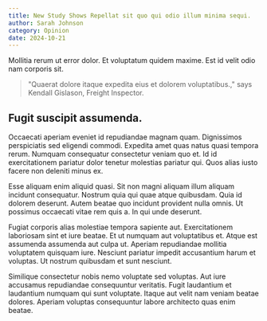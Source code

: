 ```yaml
---
title: New Study Shows Repellat sit quo qui odio illum minima sequi.
author: Sarah Johnson
category: Opinion
date: 2024-10-21
---
```


Mollitia rerum ut error dolor. Et voluptatum quidem maxime. Est id velit odio nam corporis sit.

> "Quaerat dolore itaque expedita eius et dolorem voluptatibus.," says Kendall Gislason, Freight Inspector.

## Fugit suscipit assumenda.

Occaecati aperiam eveniet id repudiandae magnam quam. Dignissimos perspiciatis sed eligendi commodi. Expedita amet quas natus quasi tempora rerum. Numquam consequatur consectetur veniam quo et. Id id exercitationem pariatur dolor tenetur molestias pariatur qui. Quos alias iusto facere non deleniti minus ex.

Esse aliquam enim aliquid quasi. Sit non magni aliquam illum aliquam incidunt consequatur. Nostrum quia qui quae atque quibusdam. Quia id dolorem deserunt. Autem beatae quo incidunt provident nulla omnis. Ut possimus occaecati vitae rem quis a. In qui unde deserunt.

Fugiat corporis alias molestiae tempora sapiente aut. Exercitationem laboriosam sint et iure beatae. Et ut numquam aut voluptatibus et. Atque est assumenda assumenda aut culpa ut. Aperiam repudiandae mollitia voluptatem quisquam iure. Nesciunt pariatur impedit accusantium harum et voluptas. Ut nostrum quibusdam et sunt nesciunt.

Similique consectetur nobis nemo voluptate sed voluptas. Aut iure accusamus repudiandae consequuntur veritatis. Fugit laudantium et laudantium numquam qui sunt voluptate. Itaque aut velit nam veniam beatae dolores. Aperiam voluptas consequuntur labore architecto quas enim beatae.